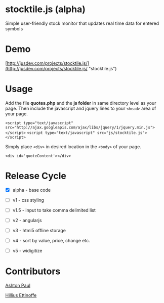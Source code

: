 stocktile.js (alpha)
===================
Simple user-friendly stock monitor that updates real time data for entered symbols

Demo
====
[http://jusdev.com/projects/stocktile.js/](http://jusdev.com/projects/stocktile.js/ "stocktile.js")


Usage
=====
Add the file **quotes.php** and the **js folder** in same directory level as your page. Then include the javascript and jquery lines to your `<head>` area of your page.

`<script type="text/javascript" src="http://ajax.googleapis.com/ajax/libs/jquery/1/jquery.min.js"></script>`
`<script type="text/javascript" src="js/stocktile.js"></script>`
	
Simply place `<div>` in desired location in the `<body>` of your page.

`<div id='quoteContent'></div>`


Release Cycle
=============
- [x] alpha - base code
- [ ] v1    - css styling
- [ ] v1.5  - input to take comma delimited list
- [ ] v2    - angularjs
- [ ] v3    - html5 offline storage
- [ ] v4    - sort by value, price, change etc.
- [ ] v5    - widigitize


Contributors
============
[Ashton Paul](https://github.com/ashtonp "ashtonp")

[Hillius Ettinoffe](https://github.com/hilliuse "hilliuse")
